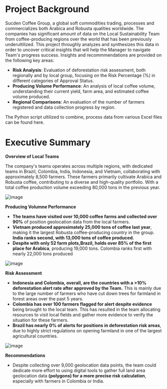 # Project Background
Sucden Coffee Group, a global soft commodities trading, processes and commercializes both Arabica and Robusta qualities worldwide.
The companies has significant amount of data on the Local Sustainability Team from coffee-producing regions over the world that has been previously underultilized. This project throughly analyzes and synthesizes this data in order to uncover critical insights that will help the Manager to navigate Team's progress success.
Insights and recommmendations are provided on the following key areas:
* **Risk Analysis**: Evaluation of deforestation risk assessment, both regionally and by local group, focusing on the Risk Percentage (%) in different categories of Approval Status.
* **Producing Volume Performance**: An analysis of local coffee volume, understanding their current yield, farm area, and estimated coffee volume produced.
* **Regional Comparisons**: An evaluation of the number of farmers registered and data collection progress by region.

The Python script ultilized to combine, process data from various Excel files can be found here.

# Executive Summary
**Overview of Local Teams**

The company's teams operates across multiple regions, with dedicated teams in Brazil, Colombia, India, Indonesia, and Vietnam, collaborating with approximately 8,500 farmers. These farmers primarily cultivate Arabica and Robusta coffee, contributing to a diverse and high-quality portfolio. With a total coffee production volume exceeding 80,000 tons in the previous year. 

  ![image](https://github.com/user-attachments/assets/1994b04c-ebaf-49e3-812a-2e51d1b6c8e0)

**Producing Volumne Performance**

* **The teams have visited over 10,000 coffee farms and collected over 90%** of position geolocation data from the local farmers.
* **Vietnam produced approximately 25,000 tons of coffee last year**, making it the largest Robusta coffee-producing country in the group. **India ranks second, with 13,000 tons of coffee produced.**
* **Despite with only 52 farm plots,Brazil, holds over 85% of the first place for Arabica**, producing 19,000 tons. Colombia ranks first with nearly 22,000 tons produced

 ![image](https://github.com/user-attachments/assets/0284301f-016b-47b3-9b64-a3ed5080909d)

**Risk Assessment**

* **Indonesia and Colombia, overall, are the countries with a >10% deforestation alert rate after approved by the Team.** This is mainly due to the large number of farmers who have cut down trees for farmland in forest areas over the past 5 years.
* **Colombia has over 100 farmers flagged for alert despite evidence** being brought to the local team. This has resulted in the team allocating resources to visit local fields and gather more evidence to verify the situation for these farmers.
* **Brazil has nearly 0% of alerts for positions in deforestation risk areas**, due to highly strict regulations on opening farmland in one of the largest agricultural countries.

 ![image](https://github.com/user-attachments/assets/6dd83b98-0d7b-42d5-814e-dc3fea6bbb2e)

**Recommendations**
  * Despite collecting over 9,000 geolocation data points, the team could dedicate more effort to using digital tools to gather full land area geolocation data **(polygons) for a more precise risk calculation**, especially with farmers in Colombia or India.





